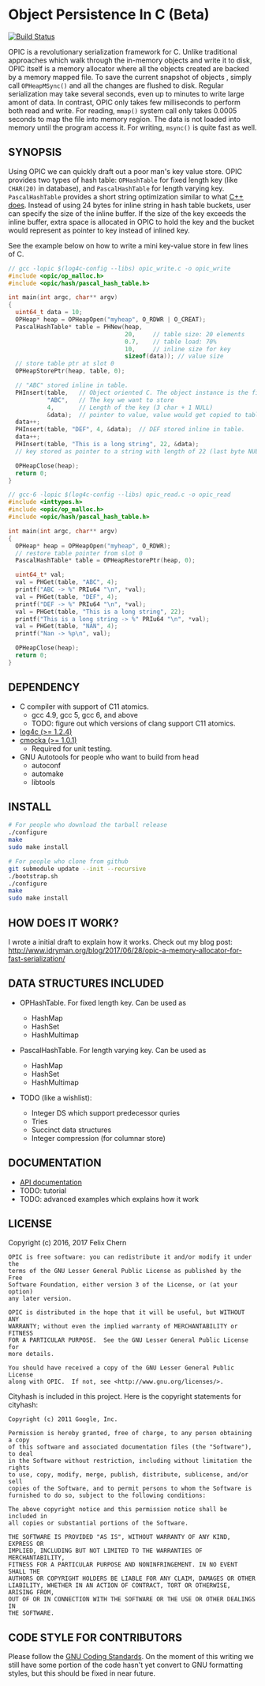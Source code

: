 Object Persistence In C (Beta)
===================================

[![Build Status](https://travis-ci.org/dryman/opic.svg?branch=master)](https://travis-ci.org/dryman/opic)


OPIC is a revolutionary serialization framework for C.  Unlike
traditional approaches which walk through the in-memory objects and
write it to disk, OPIC itself is a memory allocator where all the
objects created are backed by a memory mapped file.  To save the
current snapshot of objects , simply call `OPHeapMSync()` and all the
changes are flushed to disk. Regular serialization may take several
seconds, even up to minutes to write large amont of data.  In
contrast, OPIC only takes few milliseconds to perform both read and
write.  For reading, `mmap()` system call only takes 0.0005 seconds to
map the file into memory region. The data is not loaded into memory
until the program access it. For writing, `msync()` is quite fast as
well.

SYNOPSIS
--------

Using OPIC we can quickly draft out a poor man's key value store.
OPIC provides two types of hash table: `OPHashTable` for fixed length
key (like `CHAR(20)` in database), and `PascalHashTable` for length
varying key. `PascalHashTable` provides a short string optimization
similar to what [C++ does][sso]. Instead of using 24 bytes for inline
string in hash table buckets, user can specify the size of the inline
buffer. If the size of the key exceeds the inline buffer, extra space
is allocated in OPIC to hold the key and the bucket would represent as
pointer to key instead of inlined key.

See the example below on how to write a mini key-value store in
few lines of C.

[sso]: https://stackoverflow.com/questions/21694302/what-are-the-mechanics-of-short-string-optimization-in-libc?answertab=active#tab-top

```c
// gcc -lopic $(log4c-config --libs) opic_write.c -o opic_write
#include <opic/op_malloc.h>
#include <opic/hash/pascal_hash_table.h>

int main(int argc, char** argv)
{
  uint64_t data = 10;
  OPHeap* heap = OPHeapOpen("myheap", O_RDWR | O_CREAT);
  PascalHashTable* table = PHNew(heap,
                                 20,     // table size: 20 elements
                                 0.7,    // table load: 70%
                                 10,     // inline size for key
                                 sizeof(data)); // value size
  // store table ptr at slot 0
  OPHeapStorePtr(heap, table, 0);

  // "ABC" stored inline in table.
  PHInsert(table,   // Object oriented C. The object instance is the first arg.
           "ABC",   // The key we want to store
           4,       // Length of the key (3 char + 1 NULL)
           &data);  // pointer to value, value would get copied to table.
  data++;
  PHInsert(table, "DEF", 4, &data);  // DEF stored inline in table.
  data++;
  PHInsert(table, "This is a long string", 22, &data);
  // key stored as pointer to a string with length of 22 (last byte NULL).

  OPHeapClose(heap);
  return 0;
}

// gcc-6 -lopic $(log4c-config --libs) opic_read.c -o opic_read
#include <inttypes.h>
#include <opic/op_malloc.h>
#include <opic/hash/pascal_hash_table.h>

int main(int argc, char** argv)
{
  OPHeap* heap = OPHeapOpen("myheap", O_RDWR);
  // restore table pointer from slot 0
  PascalHashTable* table = OPHeapRestorePtr(heap, 0);

  uint64_t* val;
  val = PHGet(table, "ABC", 4);
  printf("ABC -> %" PRIu64 "\n", *val);
  val = PHGet(table, "DEF", 4);
  printf("DEF -> %" PRIu64 "\n", *val);
  val = PHGet(table, "This is a long string", 22);
  printf("This is a long string -> %" PRIu64 "\n", *val);
  val = PHGet(table, "NAN", 4);
  printf("Nan -> %p\n", val);

  OPHeapClose(heap);
  return 0;
}
```

DEPENDENCY
----------

* C compiler with support of C11 atomics.
  - gcc 4.9, gcc 5, gcc 6, and above
  - TODO: figure out which versions of clang support C11 atomics.
* [log4c (>= 1.2.4)](http://log4c.sourceforge.net)
* [cmocka (>= 1.0.1)](https://cmocka.org)
  - Required for unit testing.
* GNU Autotools for people who want to build from head
  - autoconf
  - automake
  - libtools

INSTALL
-------

```bash
# For people who download the tarball release
./configure
make
sudo make install

# For people who clone from github
git submodule update --init --recursive
./bootstrap.sh
./configure
make
sudo make install
```

HOW DOES IT WORK?
-----------------

I wrote a initial draft to explain how it works. Check out my blog post:
http://www.idryman.org/blog/2017/06/28/opic-a-memory-allocator-for-fast-serialization/

DATA STRUCTURES INCLUDED
------------------------

* OPHashTable. For fixed length key. Can be used as
  - HashMap
  - HashSet
  - HashMultimap

* PascalHashTable. For length varying key. Can be used as
  - HashMap
  - HashSet
  - HashMultimap

* TODO (like a wishlist):
  - Integer DS which support predecessor quries
  - Tries
  - Succinct data structures
  - Integer compression (for columnar store)

DOCUMENTATION
-------------

* [API documentation][doc]
* TODO: tutorial
* TODO: advanced examples which explains how it work

[doc]: http://dryman.github.com/opic/

LICENSE
-------

Copyright (c) 2016, 2017 Felix Chern

    OPIC is free software: you can redistribute it and/or modify it under the
    terms of the GNU Lesser General Public License as published by the Free
    Software Foundation, either version 3 of the License, or (at your option)
    any later version.

    OPIC is distributed in the hope that it will be useful, but WITHOUT ANY
    WARRANTY; without even the implied warranty of MERCHANTABILITY or FITNESS
    FOR A PARTICULAR PURPOSE.  See the GNU Lesser General Public License for
    more details.

    You should have received a copy of the GNU Lesser General Public License
    along with OPIC.  If not, see <http://www.gnu.org/licenses/>.

Cityhash is included in this project. Here is the copyright statements for
cityhash:

    Copyright (c) 2011 Google, Inc.

    Permission is hereby granted, free of charge, to any person obtaining a copy
    of this software and associated documentation files (the "Software"), to deal
    in the Software without restriction, including without limitation the rights
    to use, copy, modify, merge, publish, distribute, sublicense, and/or sell
    copies of the Software, and to permit persons to whom the Software is
    furnished to do so, subject to the following conditions:

    The above copyright notice and this permission notice shall be included in
    all copies or substantial portions of the Software.

    THE SOFTWARE IS PROVIDED "AS IS", WITHOUT WARRANTY OF ANY KIND, EXPRESS OR
    IMPLIED, INCLUDING BUT NOT LIMITED TO THE WARRANTIES OF MERCHANTABILITY,
    FITNESS FOR A PARTICULAR PURPOSE AND NONINFRINGEMENT. IN NO EVENT SHALL THE
    AUTHORS OR COPYRIGHT HOLDERS BE LIABLE FOR ANY CLAIM, DAMAGES OR OTHER
    LIABILITY, WHETHER IN AN ACTION OF CONTRACT, TORT OR OTHERWISE, ARISING FROM,
    OUT OF OR IN CONNECTION WITH THE SOFTWARE OR THE USE OR OTHER DEALINGS IN
    THE SOFTWARE.

CODE STYLE FOR CONTRIBUTORS
---------------------------

Please follow the [GNU Coding Standards][gnuc]. On the moment of this
writing we still have some portion of the code hasn't yet convert to GNU
formatting styles, but this should be fixed in near future.

[gnuc]: https://www.gnu.org/prep/standards/standards.html
